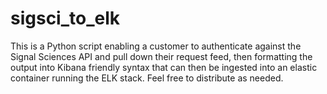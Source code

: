 # sigsci_to_elk
This is a Python script enabling a customer to authenticate against the Signal Sciences API and pull down their request feed, then formatting the output into Kibana friendly syntax that can then be ingested into an elastic container running the ELK stack.  Feel free to distribute as needed.
